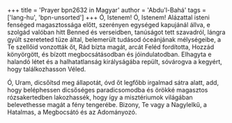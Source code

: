 +++
title = 'Prayer bpn2632 in Magyar'
author = 'Abdu'l-Bahá'
tags = ['lang-hu', 'bpn-unsorted']
+++
Ó, Istenem! Ó, Istenem! Alázattal isteni fenséged magasztossága előtt, szerényen egységed kapujánál állva, e szolgád valóban hitt Benned és verseidben, tanúságot tett szavadról, lángra gyúlt szereteted tüze által, belemerült tudásod óceánjának mélységeibe, a Te szellőid vonzották őt, Rád bízta magát, arcát Feléd fordította, Hozzád könyörgött, és bízott megbocsátásodban és jóindulatodban. Elhagyta e halandó létet és a halhatatlanság királyságába repült, sóvárogva a kegyért, hogy találkozhasson Véled.

Ó, Uram, dicsőítsd meg állapotát, óvd őt legfőbb irgalmad sátra alatt, add, hogy beléphessen dicsőséges paradicsomodba és örökké magasztos rózsakertedben lakozhassék, hogy így a misztériumok világában belevethesse magát a fény tengerébe. Bizony, Te vagy a Nagylelkű, a Hatalmas, a Megbocsátó és az Adományozó.
